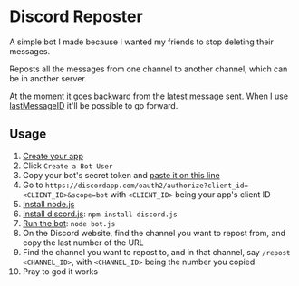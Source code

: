 # Discord Reposter
A simple bot I made because I wanted my friends to stop deleting their messages.

Reposts all the messages from one channel to another channel, which can be in another server.

At the moment it goes backward from the latest message sent. When I use [lastMessageID](https://discord.js.org/#/docs/main/stable/class/TextChannel?scrollTo=lastMessageID) it'll be possible to go forward.

## Usage
1. [Create your app](https://discordapp.com/developers/applications/me)
2. Click `Create a Bot User`
3. Copy your bot's secret token and [paste it on this line](https://github.com/MysteryPancake/Discord-Reposter/blob/master/bot.js#L8)
4. Go to `https://discordapp.com/oauth2/authorize?client_id=<CLIENT_ID>&scope=bot` with `<CLIENT_ID>` being your app's client ID
5. [Install node.js](https://nodejs.org/en/download)
6. [Install discord.js](https://github.com/hydrabolt/discord.js): `npm install discord.js`
7. [Run the bot](https://github.com/MysteryPancake/Discord-Reposter/blob/master/bot.js): `node bot.js`
8. On the Discord website, find the channel you want to repost from, and copy the last number of the URL
9. Find the channel you want to repost to, and in that channel, say `/repost <CHANNEL_ID>`, with `<CHANNEL_ID>` being the number you copied
10. Pray to god it works
